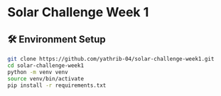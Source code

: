# Solar Challenge Week 1  

## 🛠️ Environment Setup  

```bash
git clone https://github.com/yathrib-04/solar-challenge-week1.git
cd solar-challenge-week1
python -m venv venv
source venv/bin/activate  
pip install -r requirements.txt
